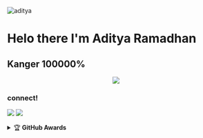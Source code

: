 ![aditya](https://telegra.ph/file/73322d6c642c5d441ed3b.jpg)


# Helo there I'm Aditya Ramadhan
## Kanger 100000%


<p align="center"><a href="https://github.com/aditya-vx"><img src="https://github-readme-stats.vercel.app/api?username=aditya-vx&show_icons=true&theme=radical"></a></p>

### connect!
<p>
    <a href="https://t.me/adityavx" target="blank"><img src="https://img.shields.io/badge/@adityavx-30302f?style=flat&logo=telegram" /></a>
    <a href="https://instagram.com/69dity" target="blank"><img src="https://img.shields.io/badge/@69dity-30302f?style=flat&logo=instagram" /></a>
</p>
<details>
    <summary>&#127942 <b>GitHub Awards</b></summary><br/>

![Github Trophy](https://github-profile-trophy.vercel.app/?username=phaticusthiccy)

</details>

